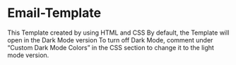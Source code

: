 # Email-Template
This Template created by using HTML and CSS By default, the Template will open in the Dark Mode version To turn off Dark Mode, comment under “Custom Dark Mode Colors” in the CSS section to change it to the light mode version.
